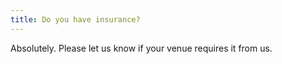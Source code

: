 ```yaml
---
title: Do you have insurance?
---
```

Absolutely. Please let us know if your venue requires it from us.
